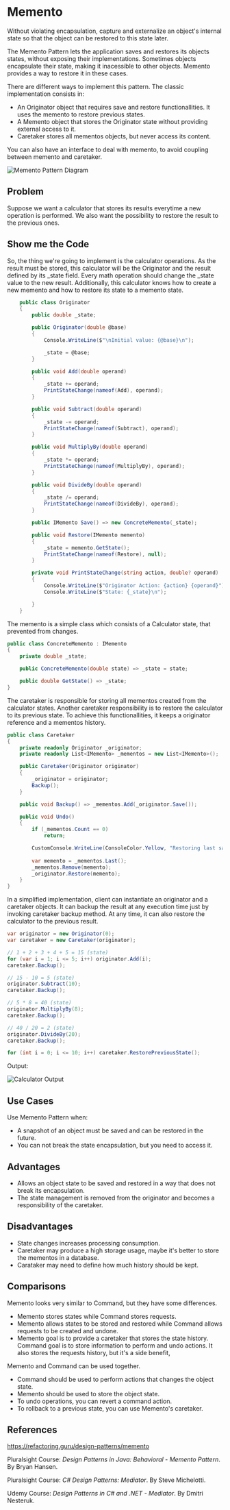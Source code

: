 # Memento

Without violating encapsulation, capture and externalize an object's internal state so that the object can be restored to this state later.

The Memento Pattern lets the application saves and restores its objects states, without exposing their implementations. Sometimes objects encapsulate their state, making it inacessible to other objects. Memento provides a way to restore it in these cases.

There are different ways to implement this pattern. The classic implementation consists in:

- An Originator object that requires save and restore functionallities. It uses the memento to restore previous states.
- A Memento object that stores the Originator state without providing external access to it.
- Caretaker stores all mementos objects, but never access its content.

You can also have an interface to deal with memento, to avoid coupling between memento and caretaker.

![Memento Pattern Diagram](Images/MementoPatternDiagram.png)

## Problem

Suppose we want a calculator that stores its results everytime a new operation is performed. We also want the possibility to restore the result to the previous ones.

## Show me the Code

So, the thing we're going to implement is the calculator operations. As the result must be stored, this calculator will be the Originator and the result defined by its _state field. Every math operation should change the _state value to the new result. Additionally, this calculator knows how to create a new memento and how to restore its state to a memento state.

```csharp
    public class Originator
    {
        public double _state;

        public Originator(double @base)
        {
            Console.WriteLine($"\nInitial value: {@base}\n");

            _state = @base;
        }

        public void Add(double operand)
        {
            _state += operand;
            PrintStateChange(nameof(Add), operand);
        }

        public void Subtract(double operand)
        {
            _state -= operand;
            PrintStateChange(nameof(Subtract), operand);
        }

        public void MultiplyBy(double operand)
        {
            _state *= operand;
            PrintStateChange(nameof(MultiplyBy), operand);
        }

        public void DivideBy(double operand)
        {
            _state /= operand;
            PrintStateChange(nameof(DivideBy), operand);
        }

        public IMemento Save() => new ConcreteMemento(_state);

        public void Restore(IMemento memento)
        {
            _state = memento.GetState();
            PrintStateChange(nameof(Restore), null);
        }

        private void PrintStateChange(string action, double? operand)
        {
            Console.WriteLine($"Originator Action: {action} {operand}");
            Console.WriteLine($"State: {_state}\n");

        }
    }
```

The memento is a simple class which consists of a Calculator state, that prevented from changes.
 
```csharp
public class ConcreteMemento : IMemento
{
    private double _state;

    public ConcreteMemento(double state) => _state = state;

    public double GetState() => _state;
}
```

The caretaker is responsible for storing all mementos created from the calculator states. Another caretaker responsibility is to restore the calculator to its previous state. To achieve this functionallities, it keeps a originator reference and a mementos history.

```csharp
public class Caretaker
{
    private readonly Originator _originator;
    private readonly List<IMemento> _mementos = new List<IMemento>();

    public Caretaker(Originator originator)
    {
        _originator = originator;
        Backup();
    }

    public void Backup() => _mementos.Add(_originator.Save());

    public void Undo()
    {
        if (_mementos.Count == 0)
            return;

        CustomConsole.WriteLine(ConsoleColor.Yellow, "Restoring last saved state.");
    
        var memento = _mementos.Last();
        _mementos.Remove(memento);
        _originator.Restore(memento);
    }
}
```

In a simplified implementation, client can instantiate an originator and a caretaker objects. It can backup the result at any execution time just by invoking caretaker backup method. At any time, it can also restore the calculator to the previous result.

```csharp
var originator = new Originator(0);
var caretaker = new Caretaker(originator);

// 1 + 2 + 3 + 4 + 5 = 15 (state)
for (var i = 1; i <= 5; i++) originator.Add(i);
caretaker.Backup();

// 15 - 10 = 5 (state)
originator.Subtract(10);
caretaker.Backup();

// 5 * 8 = 40 (state)
originator.MultiplyBy(8);
caretaker.Backup();

// 40 / 20 = 2 (state)
originator.DivideBy(20);
caretaker.Backup();

for (int i = 0; i <= 10; i++) caretaker.RestorePreviousState();
```

Output:

![Calculator Output](Images/CalculatorExampleOutput.png)

## Use Cases

Use Memento Pattern when:

- A snapshot of an object must be saved and can be restored in the future.
- You can not break the state encapsulation, but you need to access it.

## Advantages

- Allows an object state to be saved and restored in a way that does not break its encapsulation.
- The state management is removed from the originator and becomes a responsibility of the caretaker.

## Disadvantages

- State changes increases processing consumption.
- Caretaker may produce a high storage usage, maybe it's better to store the mementos in a database.
- Carataker may need to define how much history should be kept.

## Comparisons

Memento looks very similar to Command, but they have some differences.
- Memento stores states while Command stores requests.
- Memento allows states to be stored and restored while Command allows requests to be created and undone.
- Memento goal is to provide a caretaker that stores the state history. Command goal is to store information to perform and undo actions. It also stores the requests history, but it's a side benefit, 

Memento and Command can be used together. 
- Command should be used to perform actions that changes the object state. 
- Memento should be used to store the object state.
- To undo operations, you can revert a command action.
- To rollback to a previous state, you can use Memento's caretaker.

## References

https://refactoring.guru/design-patterns/memento

Pluralsight Course: *Design Patterns in Java: Behavioral - Memento Pattern*. By Bryan Hansen.

Pluralsight Course: *C# Design Patterns: Mediator*. By Steve Michelotti.

Udemy Course: *Design Patterns in C# and .NET - Mediator*. By Dmitri Nesteruk.